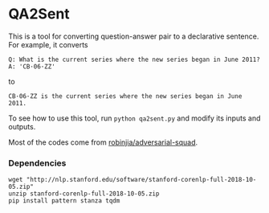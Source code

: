 # QA2Sent

This is a tool for converting question-answer pair to a declarative sentence. For example, it converts

```
Q: What is the current series where the new series began in June 2011?
A: 'CB·06·ZZ'
```

to

```
CB·06·ZZ is the current series where the new series began in June 2011.
```

To see how to use this tool, run `python qa2sent.py` and modify its inputs and outputs.

Most of the codes come from [robinjia/adversarial-squad](https://github.com/robinjia/adversarial-squad).

### Dependencies

```
wget "http://nlp.stanford.edu/software/stanford-corenlp-full-2018-10-05.zip"
unzip stanford-corenlp-full-2018-10-05.zip
pip install pattern stanza tqdm
```
